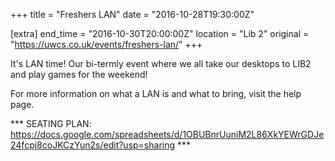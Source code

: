 +++
title = "Freshers LAN"
date = "2016-10-28T19:30:00Z"

[extra]
end_time = "2016-10-30T20:00:00Z"
location = "Lib 2"
original = "https://uwcs.co.uk/events/freshers-lan/"
+++

It's LAN time\! Our bi-termly event where we all take our desktops to LIB2 and play games for the weekend\! 

For more information on what a LAN is and what to bring, visit the <span id="2334">help page</span>.

\*\*\* SEATING PLAN: <https://docs.google.com/spreadsheets/d/1OBUBnrUuniM2L86XkYEWrGDJe24fcpj8coJKCzYun2s/edit?usp=sharing> \*\*\*

